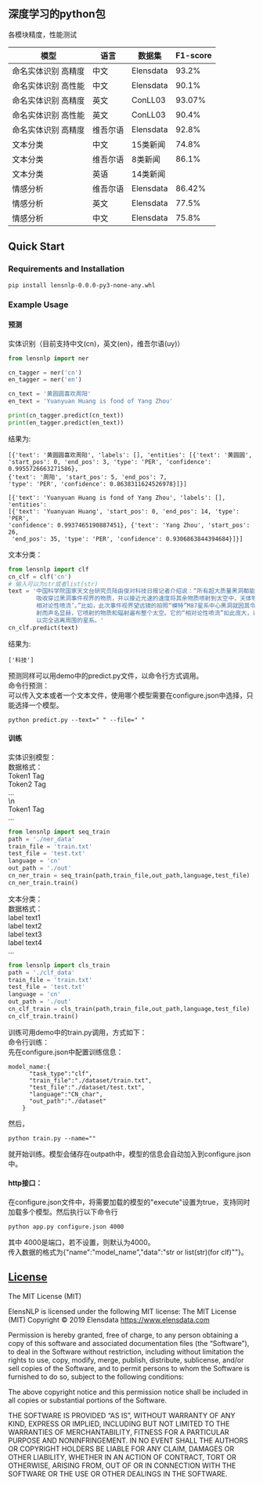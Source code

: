 
深度学习的python包
---

各模块精度，性能测试


| 模型 | 语言 | 数据集 | F1-score |
| -------------------------------  | ---  | ----------- | ---------------- | 
| 命名实体识别 高精度 |中文 |  Elensdata  | 93.2% | 
| 命名实体识别 高性能 |中文 |   Elensdata | 90.1%   | 
| 命名实体识别 高精度 |英文 |  ConLL03  | 93.07%  | 
| 命名实体识别 高性能 |英文|  ConLL03| 90.4%|
| 命名实体识别 高精度 |维吾尔语  | Elensdata  | 92.8% |  
| 文本分类 | 中文  | 15类新闻 | 74.8% |  
|文本分类 |维吾尔语  |  8类新闻  | 86.1% |
|文本分类 | 英语 | 14类新闻| |
|情感分析 |维吾尔语  |   Elensdata | 86.42% |
|情感分析 |英文  |  Elensdata  | 77.5% |
|情感分析 |中文 | Elensdata |75.8%|


## Quick Start


### Requirements and Installation


```
pip install lensnlp-0.0.0-py3-none-any.whl
```

### Example Usage

#### 预测
实体识别（目前支持中文(cn)，英文(en)，维吾尔语(uy)）
```python
from lensnlp import ner

cn_tagger = ner('cn')
en_tagger = ner('en')

cn_text = '黄圆圆喜欢周阳'
en_text = 'Yuanyuan Huang is fond of Yang Zhou'

print(cn_tagger.predict(cn_text))
print(en_tagger.predict(en_text))
```

结果为: 

```console
[{'text': '黄圆圆喜欢周阳', 'labels': [], 'entities': [{'text': '黄圆圆', 
'start_pos': 0, 'end_pos': 3, 'type': 'PER', 'confidence': 0.9955726663271586}, 
{'text': '周阳', 'start_pos': 5, 'end_pos': 7, 
'type': 'PER', 'confidence': 0.8638311624526978}]}]

[{'text': 'Yuanyuan Huang is fond of Yang Zhou', 'labels': [], 'entities': 
[{'text': 'Yuanyuan Huang', 'start_pos': 0, 'end_pos': 14, 'type': 'PER', 
'confidence': 0.9937465190887451}, {'text': 'Yang Zhou', 'start_pos': 26,
 'end_pos': 35, 'type': 'PER', 'confidence': 0.9306863844394684}]}]
```
文本分类：
```python
from lensnlp import clf
cn_clf = clf('cn')
# 输入可以为str或者list(str)
text = '中国科学院国家天文台研究员陆由俊对科技日报记者介绍说：“所有超大质量黑洞都能吞噬附近物质，\
        吸收穿过黑洞事件视界的物质，并以接近光速的速度将其余物质喷射到太空中，天体物理学家称之为‘ \
        相对论性喷流’。”比如，此次事件视界望远镜的拍照“模特”M87星系中心黑洞就因其令人印象深刻的喷 \
        射而声名显赫，它喷射的物质和辐射遍布整个太空。它的“相对论性喷流”如此庞大，以至于它们可 \
        以完全逃离周围的星系。'
cn_clf.predict(text)
```
结果为: 

```console
['科技']
```
预测同样可以用demo中的predict.py文件，以命令行方式调用。  
命令行预测：  
可以传入文本或者一个文本文件，使用哪个模型需要在configure.json中选择，只能选择一个模型。  
```console
python predict.py --text=" " --file=" "
```
#### 训练
实体识别模型：  
数据格式：  
Token1 Tag  
Token2 Tag  
...  
\n          
Token1 Tag  
...

```python
from lensnlp import seq_train
path = './ner_data'
train_file = 'train.txt'
test_file = 'test.txt'
language = 'cn'
out_path = './out'
cn_ner_train = seq_train(path,train_file,out_path,language,test_file)
cn_ner_train.train()
```
文本分类：  
数据格式：  
label text1  
label text2  
label text3  
label text4  
...  

```python
from lensnlp import cls_train
path = './clf_data'
train_file = 'train.txt'
test_file = 'test.txt'
language = 'cn'
out_path = './out'
cn_clf_train = cls_train(path,train_file,out_path,language,test_file)
cn_clf_train.train()
```  
训练可用demo中的train.py调用，方式如下：  
命令行训练：  
先在configure.json中配置训练信息：  
```console
model_name:{
      "task_type":"clf",
      "train_file":"./dataset/train.txt",
      "test_file":"./dataset/test.txt",
      "language":"CN_char",
      "out_path":"./dataset"
    }
 ```
 然后，
 ```console
python train.py --name=""
 ```
 就开始训练。模型会储存在outpath中，模型的信息会自动加入到configure.json中。  
#### http接口：  
在configure.json文件中，将需要加载的模型的"execute"设置为true，支持同时加载多个模型。然后执行以下命令行
```console
python app.py configure.json 4000
```
其中 4000是端口，若不设置，则默认为4000。  
传入数据的格式为{"name":"model_name","data":"str or list(str)(for clf)""}。


## [License](/LICENSE)

The MIT License (MIT)

ElensNLP is licensed under the following MIT license: The MIT License (MIT) Copyright © 2019 Elensdata https://www.elensdata.com

Permission is hereby granted, free of charge, to any person obtaining a copy of this software and associated documentation files (the “Software”), to deal in the Software without restriction, including without limitation the rights to use, copy, modify, merge, publish, distribute, sublicense, and/or sell copies of the Software, and to permit persons to whom the Software is furnished to do so, subject to the following conditions:

The above copyright notice and this permission notice shall be included in all copies or substantial portions of the Software.

THE SOFTWARE IS PROVIDED “AS IS”, WITHOUT WARRANTY OF ANY KIND, EXPRESS OR IMPLIED, INCLUDING BUT NOT LIMITED TO THE WARRANTIES OF MERCHANTABILITY, FITNESS FOR A PARTICULAR PURPOSE AND NONINFRINGEMENT. IN NO EVENT SHALL THE AUTHORS OR COPYRIGHT HOLDERS BE LIABLE FOR ANY CLAIM, DAMAGES OR OTHER LIABILITY, WHETHER IN AN ACTION OF CONTRACT, TORT OR OTHERWISE, ARISING FROM, OUT OF OR IN CONNECTION WITH THE SOFTWARE OR THE USE OR OTHER DEALINGS IN THE SOFTWARE.
